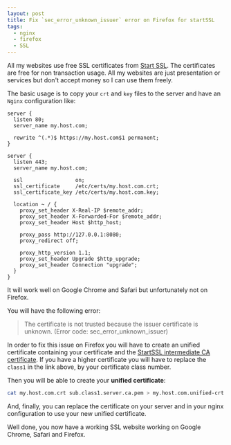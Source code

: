```yaml
---
layout: post
title: Fix `sec_error_unknown_issuer` error on Firefox for startSSL
tags:
  - nginx
  - firefox
  - SSL
---
```

All my websites use free SSL certificates from [Start SSL](http://startssl.com/). The certificates are free for non
transaction usage. All my websites are just presentation or services but don't accept money so I can use them freely.

The basic usage is to copy your `crt` and `key` files to the server and have an `Nginx` configuration like:

```nginx
server {
  listen 80;
  server_name my.host.com;

  rewrite ^(.*)$ https://my.host.com$1 permanent;
}

server {
  listen 443;
  server_name my.host.com;

  ssl                 on;
  ssl_certificate     /etc/certs/my.host.com.crt;
  ssl_certificate_key /etc/certs/my.host.com.key;

  location ~ / {
    proxy_set_header X-Real-IP $remote_addr;
    proxy_set_header X-Forwarded-For $remote_addr;
    proxy_set_header Host $http_host;

    proxy_pass http://127.0.0.1:8080;
    proxy_redirect off;

    proxy_http_version 1.1;
    proxy_set_header Upgrade $http_upgrade;
    proxy_set_header Connection "upgrade";
  }
}
```

It will work well on Google Chrome and Safari but unfortunately not on Firefox.

You will have the following error:

> The certificate is not trusted because the issuer certificate is unknown.
> (Error code: sec_error_unknown_issuer)

In order to fix this issue on Firefox you will have to create an unified certificate containing your certificate and the
[StartSSL intermediate CA certificate](http://www.startssl.com/certs/sub.class1.server.ca.pem). If you have a higher
certificate you will have to replace the `class1` in the link above, by your certificate class number.

Then you will be able to create your **unified certificate**:

```bash
cat my.host.com.crt sub.class1.server.ca.pem > my.host.com.unified-crt
```

And, finally, you can replace the certificate on your server and in your nginx configuration to use your new unified
certificate.

Well done, you now have a working SSL website working on Google Chrome, Safari and Firefox.
